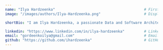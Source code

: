 ```yaml
---
name: "Ilya Hardzeenka"                                         # First/Last name of the person
image: "/images/authors/Ilya-Hardzeenka.png"                    # Displayed when referenced in listing pages

shortBio: "I am Ilya Hardzeenka, a passionate Data and Software Architect with a strong academic foundation and over a decade of experience designing and delivering innovative, secure, and scalable technology solutions. Currently residing in Wroclaw, Poland, I thrive at the intersection of technology and business, aligning technical strategies to achieve impactful outcomes."

linkedin: "https://www.linkedin.com/in/ilya-hardzeenka"         # LinkedIn profile of the person (Segment after linkedin.com/in/...)
email: "gordeenkoilya@gmail.com"                                # Email of the person
github: "https://github.com/ihardzeenka"                        # GitHub profile of the person
---
```

